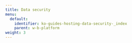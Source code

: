 ```yaml
---
title: Data security
menu:
  default:
    identifier: ko-guides-hosting-data-security-_index
    parent: w-b-platform
weight: 3
---
```


